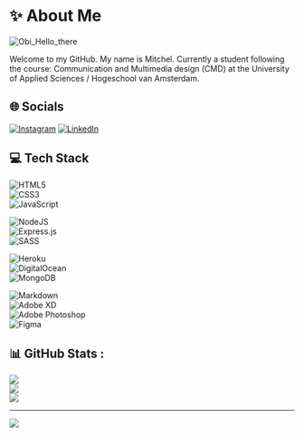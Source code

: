 # :sparkles: About Me
![Obi_Hello_there](/assets/images/hello_there.gif)

Welcome to my GitHub. 
My name is Mitchel. Currently a student following the course: Communication and Multimedia design (CMD) at the University of Applied Sciences / Hogeschool van Amsterdam. 


## :globe_with_meridians: Socials
[![Instagram](https://img.shields.io/badge/Instagram-%23E4405F.svg?logo=Instagram&logoColor=white)](https://instagram.com/md.yami) 
[![LinkedIn](https://img.shields.io/badge/LinkedIn-%230077B5.svg?logo=linkedin&logoColor=white)](https://linkedin.com/in/mitchelstaal) 

## :computer: Tech Stack
![HTML5](https://img.shields.io/badge/html5-%23E34F26.svg?style=for-the-badge&logo=html5&logoColor=white)  
![CSS3](https://img.shields.io/badge/css3-%231572B6.svg?style=for-the-badge&logo=css3&logoColor=white)  
![JavaScript](https://img.shields.io/badge/javascript-%23323330.svg?style=for-the-badge&logo=javascript&logoColor=%23F7DF1E)   

![NodeJS](https://img.shields.io/badge/node.js-6DA55F?style=for-the-badge&logo=node.js&logoColor=white)   
![Express.js](https://img.shields.io/badge/express.js-%23404d59.svg?style=for-the-badge&logo=express&logoColor=%2361DAFB)   
![SASS](https://img.shields.io/badge/SASS-hotpink.svg?style=for-the-badge&logo=SASS&logoColor=white)   

![Heroku](https://img.shields.io/badge/heroku-%23430098.svg?style=for-the-badge&logo=heroku&logoColor=white)   
![DigitalOcean](https://img.shields.io/badge/DigitalOcean-%230167ff.svg?style=for-the-badge&logo=digitalOcean&logoColor=white)   
![MongoDB](https://img.shields.io/badge/MongoDB-%234ea94b.svg?style=for-the-badge&logo=mongodb&logoColor=white)   

![Markdown](https://img.shields.io/badge/markdown-%23000000.svg?style=for-the-badge&logo=markdown&logoColor=white)   
![Adobe XD](https://img.shields.io/badge/Adobe%20XD-470137?style=for-the-badge&logo=Adobe%20XD&logoColor=#FF61F6)   
![Adobe Photoshop](https://img.shields.io/badge/adobephotoshop-%2331A8FF.svg?style=for-the-badge&logo=adobephotoshop&logoColor=white)          	
![Figma](https://img.shields.io/badge/figma-%23F24E1E.svg?style=for-the-badge&logo=figma&logoColor=white)     

## :bar_chart: GitHub Stats :
![](https://github-readme-stats.vercel.app/api?username=mitchel-ds&theme=gotham&hide_border=true&include_all_commits=true&count_private=false)<br/>
![](https://github-readme-streak-stats.herokuapp.com/?user=mitchel-ds&theme=gotham&hide_border=true)<br/>
![](https://github-readme-stats.vercel.app/api/top-langs/?username=mitchel-ds&theme=gotham&hide_border=true&include_all_commits=true&count_private=false&layout=compact)

---
[![](https://visitcount.itsvg.in/api?id=mitchel-ds&icon=0&color=0)](https://visitcount.itsvg.in)
